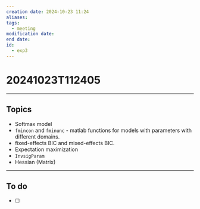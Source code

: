 ```yaml
---
creation date: 2024-10-23 11:24
aliases: 
tags:
  - meeting
modification date: 
end date: 
id:
  - exp3
---
```

# 20241023T112405
---
## Topics
+ Softmax model
+ ``fmincon`` and ``fminunc`` - matlab functions for models with parameters with different domains.
+ fixed-effects BIC and mixed-effects BIC.
+ Expectation maximization
+ `InvsigParam`
+ Hessian (Matrix)
---
## To do
- [ ] 